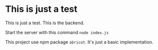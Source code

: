 # This is just a test

This is just a test. This is the backend.

Start the server with this command `node index.js`

This project use npm package `abricot`. It's just a basic implementation.
